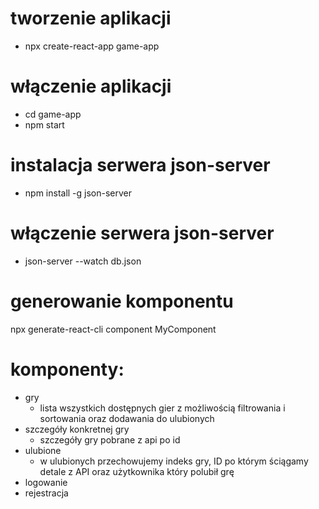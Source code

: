 # tworzenie aplikacji
- npx create-react-app game-app
# włączenie aplikacji
- cd game-app
- npm start
# instalacja serwera json-server
- npm install -g json-server
# włączenie serwera json-server
- json-server --watch db.json
# generowanie komponentu
npx generate-react-cli component MyComponent 
# komponenty:
- gry
    - lista wszystkich dostępnych gier z możliwością filtrowania i sortowania oraz dodawania do ulubionych
- szczegóły konkretnej gry
    - szczegóły gry pobrane z api po id
- ulubione
    - w ulubionych przechowujemy indeks gry, ID po którym ściągamy detale z API oraz użytkownika który polubił grę
- logowanie
- rejestracja